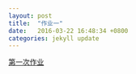 ```yaml
---
layout: post
title:  "作业一"
date:   2016-03-22 16:48:34 +0800
categories: jekyll update
---
```

[第一次作业]

[第一次作业]:https://vrwalker.gitbooks.io/vrwalker/content/
